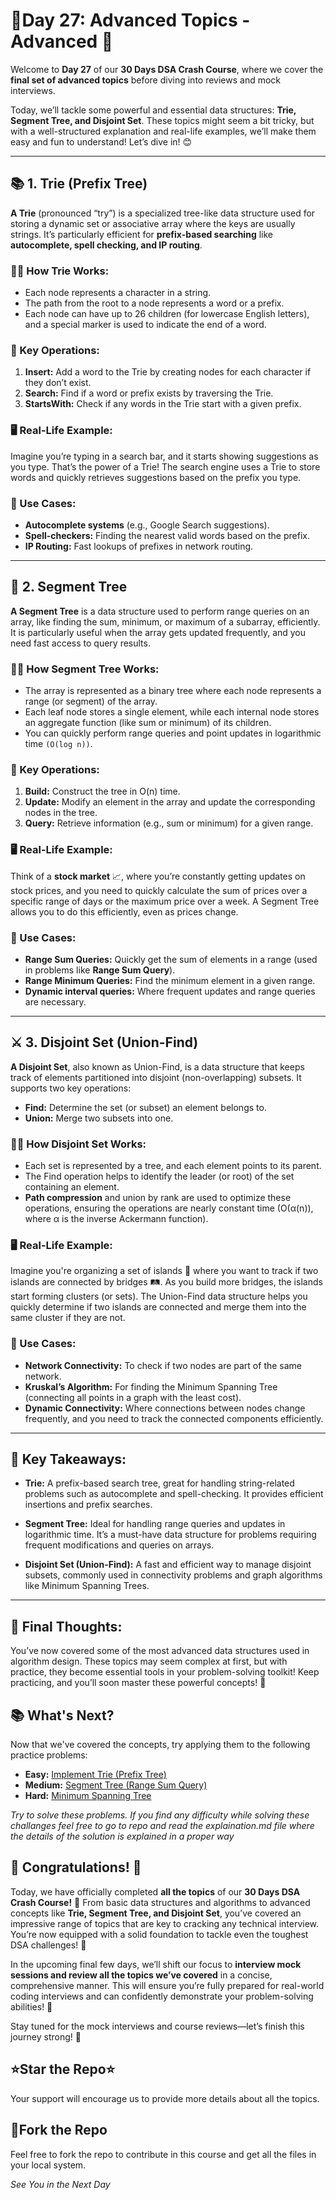 # 🚀Day 27: Advanced Topics - Advanced 🚀

Welcome to **Day 27** of our **30 Days DSA Crash Course**, where we cover the **final set of advanced topics** before diving into reviews and mock interviews. 

Today, we’ll tackle some powerful and essential data structures: **Trie, Segment Tree, and Disjoint Set**. These topics might seem a bit tricky, but with a well-structured explanation and real-life examples, we’ll make them easy and fun to understand! Let’s dive in! 😊

<hr>

## 📚 1. Trie (Prefix Tree)

**A Trie** (pronounced “try”) is a specialized tree-like data structure used for storing a dynamic set or associative array where the keys are usually strings. It’s particularly efficient for **prefix-based searching** like **autocomplete, spell checking, and IP routing**.

### 🧑‍💻 How Trie Works:

- Each node represents a character in a string.
- The path from the root to a node represents a word or a prefix.
- Each node can have up to 26 children (for lowercase English letters), and a special marker is used to indicate the end of a word.


### 🌟 Key Operations:

1. **Insert:** Add a word to the Trie by creating nodes for each character if they don’t exist.
2. **Search:** Find if a word or prefix exists by traversing the Trie.
3. **StartsWith:** Check if any words in the Trie start with a given prefix.

### 🖥️ Real-Life Example:

Imagine you’re typing in a search bar, and it starts showing suggestions as you type. That’s the power of a Trie! The search engine uses a Trie to store words and quickly retrieves suggestions based on the prefix you type.

### 🔑 Use Cases:

- **Autocomplete systems** (e.g., Google Search suggestions).
- **Spell-checkers:** Finding the nearest valid words based on the prefix.
- **IP Routing:** Fast lookups of prefixes in network routing.

<hr>


## 🌲 2. Segment Tree

**A Segment Tree** is a data structure used to perform range queries on an array, like finding the sum, minimum, or maximum of a subarray, efficiently. It is particularly useful when the array gets updated frequently, and you need fast access to query results.

### 🧑‍💻 How Segment Tree Works:

- The array is represented as a binary tree where each node represents a range (or segment) of the array.
- Each leaf node stores a single element, while each internal node stores an aggregate function (like sum or minimum) of its children.
- You can quickly perform range queries and point updates in logarithmic time `(O(log n))`.

### 🌟 Key Operations:

1. **Build:** Construct the tree in O(n) time.
2. **Update:** Modify an element in the array and update the corresponding nodes in the tree.
3. **Query:** Retrieve information (e.g., sum or minimum) for a given range.


### 🖥️ Real-Life Example:

Think of a **stock market** 📈, where you’re constantly getting updates on stock prices, and you need to quickly calculate the sum of prices over a specific range of days or the maximum price over a week. A Segment Tree allows you to do this efficiently, even as prices change.

### 🔑 Use Cases:

- **Range Sum Queries:** Quickly get the sum of elements in a range (used in problems like **Range Sum Query**).
- **Range Minimum Queries:** Find the minimum element in a given range.
- **Dynamic interval queries:** Where frequent updates and range queries are necessary.

<hr>


## ⚔️ 3. Disjoint Set (Union-Find)

**A Disjoint Set**, also known as Union-Find, is a data structure that keeps track of elements partitioned into disjoint (non-overlapping) subsets. It supports two key operations:

- **Find:** Determine the set (or subset) an element belongs to.
- **Union:** Merge two subsets into one.

### 🧑‍💻 How Disjoint Set Works:

- Each set is represented by a tree, and each element points to its parent.
- The Find operation helps to identify the leader (or root) of the set containing an element.
- **Path compression** and union by rank are used to optimize these operations, ensuring the operations are nearly constant time (O(α(n)), where α is the inverse Ackermann function).

### 🖥️ Real-Life Example:

Imagine you're organizing a set of islands 🌴 where you want to track if two islands are connected by bridges 🛤️. As you build more bridges, the islands start forming clusters (or sets). The Union-Find data structure helps you quickly determine if two islands are connected and merge them into the same cluster if they are not.

### 🔑 Use Cases:

- **Network Connectivity:** To check if two nodes are part of the same network.
- **Kruskal’s Algorithm:** For finding the Minimum Spanning Tree (connecting all points in a graph with the least cost).
- **Dynamic Connectivity:** Where connections between nodes change frequently, and you need to track the connected components efficiently.

<hr>


## 🌟 Key Takeaways:

- **Trie:** A prefix-based search tree, great for handling string-related problems such as autocomplete and spell-checking. It provides efficient insertions and prefix searches.

- **Segment Tree:** Ideal for handling range queries and updates in logarithmic time. It’s a must-have data structure for problems requiring frequent modifications and queries on arrays.

- **Disjoint Set (Union-Find):** A fast and efficient way to manage disjoint subsets, commonly used in connectivity problems and graph algorithms like Minimum Spanning Trees.

<hr>

## 🎯 Final Thoughts:

You’ve now covered some of the most advanced data structures used in algorithm design. These topics may seem complex at first, but with practice, they become essential tools in your problem-solving toolkit! Keep practicing, and you’ll soon master these powerful concepts! 💪


## 📚 What's Next?

Now that we've covered the concepts, try applying them to the following practice problems:
 

  - **Easy:** [Implement Trie (Prefix Tree)](https://leetcode.com/problems/implement-trie-prefix-tree/)
  - **Medium:** [Segment Tree (Range Sum Query)](https://leetcode.com/problems/range-sum-query-mutable/)
  - **Hard:** [Minimum Spanning Tree](https://leetcode.com/problems/minimum-spanning-tree/)

*Try to solve these problems. If you find any difficulty while solving these challanges feel free to go to repo and read the explaination.md file where the details of the solution is explained in a proper way*

## 🎉 Congratulations! 🎉

Today, we have officially completed **all the topics** of our **30 Days DSA Crash Course!** 🎊 From basic data structures and algorithms to advanced concepts like **Trie, Segment Tree, and Disjoint Set**, you’ve covered an impressive range of topics that are key to cracking any technical interview. You’re now equipped with a solid foundation to tackle even the toughest DSA challenges! 💪

In the upcoming final few days, we’ll shift our focus to **interview mock sessions and review all the topics we’ve covered** in a concise, comprehensive manner. This will ensure you’re fully prepared for real-world coding interviews and can confidently demonstrate your problem-solving abilities! 🚀

Stay tuned for the mock interviews and course reviews—let’s finish this journey strong! 🌟

## ⭐Star the Repo⭐

Your support will encourage us to provide more details about all the topics.

## 🍴Fork the Repo

Feel free to fork the repo to contribute in this course and get all the files in your local system.

*See You in the Next Day*